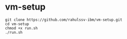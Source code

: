 # vm-setup

```
git clone https://github.com/rahulssv-ibm/vm-setup.git
cd vm-setup
chmod +x run.sh
./run.sh
```